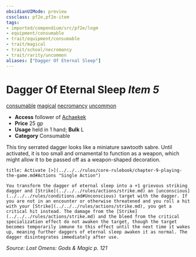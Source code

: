 ```yaml
---
obsidianUIMode: preview
cssclass: pf2e,pf2e-item
tags:
- imported/compendium/src/pf2e/logm
- equipment/consumable
- trait/equipment/consumable
- trait/magical
- trait/school/necromancy
- trait/rarity/uncommon
aliases: ["Dagger Of Eternal Sleep"]
---
```

# Dagger Of Eternal Sleep *Item 5*  
[consumable](consumable.md)  [magical](magical.md)  [necromancy](necromancy.md)  [uncommon](uncommon.md)  

- **Access** follower of [Achaekek](../../setting/deities/achaekek-logm.md)
- **Price** 25 gp
- **Usage** held in 1 hand; **Bulk** L
- **Category** Consumable

This tiny serrated dagger looks like a miniature sawtooth sabre. Until activated, it is too small and ornamental to function as a weapon, which might allow it to be passed off as a weapon-shaped decoration.

```ad-embed-ability
title: Activate [>](../../../rules/core-rulebook/chapter-9-playing-the-game.md#Actions "Single Action")

You transform the dagger of eternal sleep into a +1 grievous striking dagger and [Strike](../../../rules/actions/strike.md) an [unconscious](../../../rules/conditions.md#Unconscious) target with the dagger. If you are not in an encounter or otherwise threatened and you roll a hit with your [Strike](../../../rules/actions/strike.md), you get a critical hit instead. The damage from the [Strike](../../../rules/actions/strike.md) and the bleed from the critical specialization effect do not awaken the target, though the target becomes temporarily immune to this effect until the next time it wakes up, meaning further daggers of eternal sleep awaken it as normal. The dagger disintegrates immediately after use.
```

*Source: Lost Omens: Gods & Magic p. 121*
